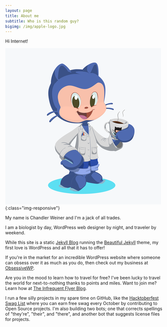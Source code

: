 ```yaml
---
layout: page
title: About me
subtitle: Who is this random guy?
bigimg: /img/apple-logo.jpg
---
```


Hi Internet!

![octocat](/img/small-octocat.png){:class="img-responsive"}

My name is Chandler Weiner and I'm a jack of all trades. 

I am a biologist by day, WordPress web designer by night, and traveler by weekend. 

While this site is a static [Jekyll Blog](https://jekyllrb.com/) running the [Beautiful Jekyll](https://github.com/daattali/beautiful-jekyll) theme, my first love is WordPress and all that it has to offer!

If you're in the market for an incredible WordPress website where someone can obsess over it as much as you do, then check out my business at [ObsessiveWP](https://obsessivewp.com).

Are you in the mood to learn how to travel for free? I've been lucky to travel the world for next-to-nothing thanks to points and miles. Want to join me? Learn how at [The Infrequent Flyer Blog](https://www.infrequentflyer.blog/).

I run a few silly projects in my spare time on GitHub, like the [Hacktoberfest Swag List](https://hacktoberfestswaglist.com/) where you can earn free swag every October by contributing to Open Source projects. I'm also building two bots; one that corrects spellings of "they're", "their", and "there", and another bot that suggests license files for projects.

